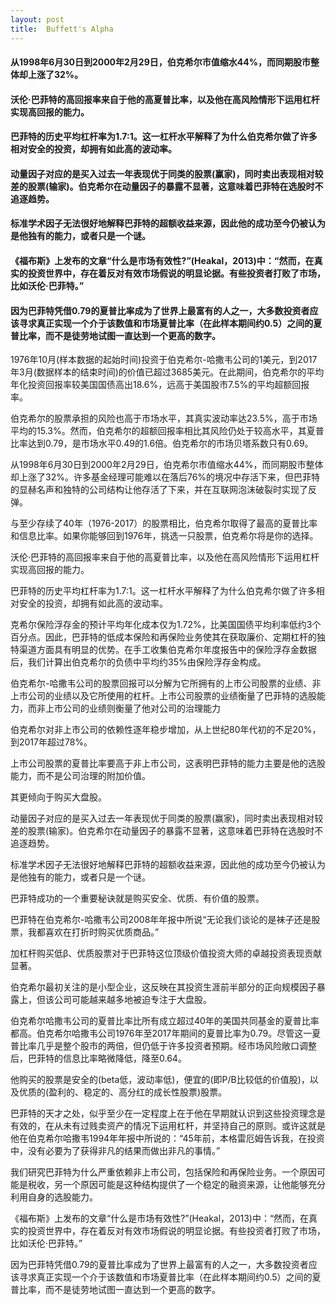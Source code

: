 ```yaml
---
layout: post
title:  Buffett's Alpha
---
```

#### 从1998年6月30日到2000年2月29日，伯克希尔市值缩水44%，而同期股市整体却上涨了32%。
#### 沃伦·巴菲特的高回报率来自于他的高夏普比率，以及他在高风险情形下运用杠杆实现高回报的能力。
#### 巴菲特的历史平均杠杆率为1.7:1。这一杠杆水平解释了为什么伯克希尔做了许多相对安全的投资，却拥有如此高的波动率。
#### 动量因子对应的是买入过去一年表现优于同类的股票(赢家)，同时卖出表现相对较差的股票(输家)。伯克希尔在动量因子的暴露不显著，这意味着巴菲特在选股时不追逐趋势。
#### 标准学术因子无法很好地解释巴菲特的超额收益来源，因此他的成功至今仍被认为是他独有的能力，或者只是一个谜。
#### 《福布斯》上发布的文章“什么是市场有效性?”(Heakal，2013)中：“然而，在真实的投资世界中，存在着反对有效市场假说的明显论据。有些投资者打败了市场，比如沃伦·巴菲特。”
#### 因为巴菲特凭借0.79的夏普比率成为了世界上最富有的人之一，大多数投资者应该寻求真正实现一个介于该数值和市场夏普比率（在此样本期间约0.5）之间的夏普比率，而不是徒劳地试图一直达到一个更高的数字。
<!-- more -->
1976年10月(样本数据的起始时间)投资于伯克希尔-哈撒韦公司的1美元，到2017年3月(数据样本的结束时间)的价值已超过3685美元。在此期间，伯克希尔的平均年化投资回报率较美国国债高出18.6%，远高于美国股市7.5%的平均超额回报率。

伯克希尔的股票承担的风险也高于市场水平，其真实波动率达23.5%，高于市场平均的15.3%。然而，伯克希尔的超额回报率相比其风险仍处于较高水平，其夏普比率达到0.79，是市场水平0.49的1.6倍。伯克希尔的市场贝塔系数只有0.69。

从1998年6月30日到2000年2月29日，伯克希尔市值缩水44%，而同期股市整体却上涨了32%。许多基金经理可能难以在落后76%的境况中存活下来，但巴菲特的显赫名声和独特的公司结构让他存活了下来，并在互联网泡沫破裂时实现了反弹。

与至少存续了40年（1976-2017）的股票相比，伯克希尔取得了最高的夏普比率和信息比率。如果你能够回到1976年，挑选一只股票，伯克希尔将是你的选择。

沃伦·巴菲特的高回报率来自于他的高夏普比率，以及他在高风险情形下运用杠杆实现高回报的能力。

巴菲特的历史平均杠杆率为1.7:1。这一杠杆水平解释了为什么伯克希尔做了许多相对安全的投资，却拥有如此高的波动率。

克希尔保险浮存金的预计平均年化成本仅为1.72%，比美国国债平均利率低约3个百分点。因此，巴菲特的低成本保险和再保险业务使其在获取廉价、定期杠杆的独特渠道方面具有明显的优势。在手工收集伯克希尔年度报告中的保险浮存金数据后，我们计算出伯克希尔的负债中平均约35%由保险浮存金构成。

伯克希尔-哈撒韦公司的股票回报可以分解为它所拥有的上市公司股票的业绩、非上市公司的业绩以及它所使用的杠杆。上市公司股票的业绩衡量了巴菲特的选股能力，而非上市公司的业绩则衡量了他对公司的治理能力

伯克希尔对非上市公司的依赖性逐年稳步增加，从上世纪80年代初的不足20%，到2017年超过78%。

上市公司股票的夏普比率要高于非上市公司，这表明巴菲特的能力主要是他的选股能力，而不是公司治理的附加价值。

其更倾向于购买大盘股。

动量因子对应的是买入过去一年表现优于同类的股票(赢家)，同时卖出表现相对较差的股票(输家)。伯克希尔在动量因子的暴露不显著，这意味着巴菲特在选股时不追逐趋势。

标准学术因子无法很好地解释巴菲特的超额收益来源，因此他的成功至今仍被认为是他独有的能力，或者只是一个谜。

巴菲特成功的一个重要秘诀就是购买安全、优质、有价值的股票。

巴菲特在伯克希尔-哈撒韦公司2008年年报中所说“无论我们谈论的是袜子还是股票，我都喜欢在打折时购买优质商品。”

加杠杆购买低β、优质股票对于巴菲特这位顶级价值投资大师的卓越投资表现贡献显著。

伯克希尔最初关注的是小型企业，这反映在其投资生涯前半部分的正向规模因子暴露上，但该公司可能越来越多地被迫专注于大盘股。

伯克希尔哈撒韦公司的夏普比率比所有成立超过40年的美国共同基金的夏普比率都高。伯克希尔哈撒韦公司1976年至2017年期间的夏普比率为0.79。尽管这一夏普比率几乎是整个股市的两倍，但仍低于许多投资者预期。经市场风险敞口调整后，巴菲特的信息比率略微降低，降至0.64。

他购买的股票是安全的(beta低，波动率低)，便宜的(即P/B比较低的价值股)，以及优质的(盈利的、稳定的、高分红的成长性股票)股票。

巴菲特的天才之处，似乎至少在一定程度上在于他在早期就认识到这些投资理念是有效的，在从未有过贱卖资产的情况下运用杠杆，并坚持自己的原则。或许这就是他在伯克希尔哈撒韦1994年年报中所说的：“45年前，本格雷厄姆告诉我，在投资中，没有必要为了获得非凡的结果而做出非凡的事情。”

我们研究巴菲特为什么严重依赖非上市公司，包括保险和再保险业务。一个原因可能是税收，另一个原因可能是这种结构提供了一个稳定的融资来源，让他能够充分利用自身的选股能力。

《福布斯》上发布的文章“什么是市场有效性?”(Heakal，2013)中：“然而，在真实的投资世界中，存在着反对有效市场假说的明显论据。有些投资者打败了市场，比如沃伦·巴菲特。”

因为巴菲特凭借0.79的夏普比率成为了世界上最富有的人之一，大多数投资者应该寻求真正实现一个介于该数值和市场夏普比率（在此样本期间约0.5）之间的夏普比率，而不是徒劳地试图一直达到一个更高的数字。







